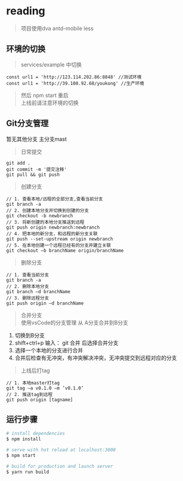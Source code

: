 # reading

> 项目使用dva antd-mobile less


## 环境的切换 
> services/example 中切换   
```
const url1 = 'http://123.114.202.86:8848' //测试环境
const url1 = 'http://39.108.92.68/youkong' //生产环境

```
> 然后 npm start 重启   
> 上线前请注意环境的切换

## Git分支管理
暂无其他分支 主分支mast

>  日常提交 
```
git add .
git commit -m '提交注释'
git pull && git push    
```
>  创建分支 
```
// 1. 查看本地/远程的全部分支,查看当前分支
git branch -a
// 2. 创建本地分支并切换到创建的分支   
git checkout -b newbranch
// 3. 将新创建的本地分支推送到远程
git push origin newbranch:newbranch
// 4. 把本地的新分支，和远程的新分支关联
git push --set-upstream origin newbranch
// 5. 在本地创建一个远程已经有的分支并建立关联
git checkout –b branchName origin/branchName
```
> 删除分支 
```
// 1. 查看当前分支   
git branch -a   
// 2. 删除本地分支
git branch –d branchName
// 3. 删除远程分支
git push origin –d branchName
```
> 合并分支  
使用vsCode的分支管理  从 A分支合并到B分支
1. 切换到B分支  
2. shift+ctrl+p  输入： git 合并  后选择合并分支
3. 选择一个本地的分支进行合并  
4. 合并后检查有无冲突，有冲突解决冲突，无冲突提交到远程对应的分支   

> 上线后打tag   
```
// 1. 本地master打tag
git tag –a v0.1.0 –m ’v0.1.0’
// 2. 推送tag到远程 
git push origin [tagname]
```

## 运行步骤

``` bash
# install dependencies
$ npm install

# serve with hot reload at localhost:3000
$ npm start

# build for production and launch server
$ yarn run build
```
